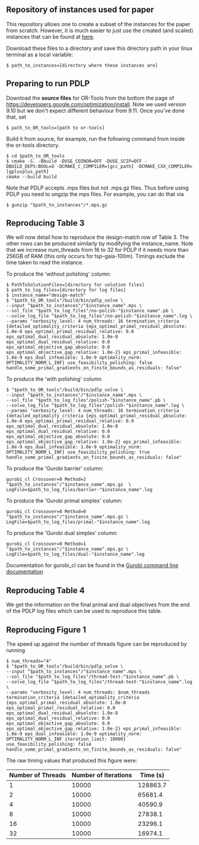 ## Repository of instances used for paper 

This repository allows one to create a subset of the instances for the paper from scratch. However, it is much easier to just use the created (and scaled) instances that can be found at [here](https://www.oliverhinder.com/huge-linear-programs).

Download these files to a directory and save this directory path in your linux terminal as a local variable:

```{sh}
$ path_to_instances=[directory where these instances are]
```

## Preparing to run PDLP

Download the **source files** for OR-Tools from the bottom the page of https://developers.google.com/optimization/install. Note we used version 9.10 but we don't expect different behaviour from 9.11. Once you've done that, set 

```{sh}
$ path_to_OR_tools=[path to or-tools]
```

Build it from source, for example, run the following command from inside the or-tools directory.

```{sh}
$ cd $path_to_OR_tools
$ cmake -S. -Bbuild -DUSE_COINOR=OFF -DUSE_SCIP=OFF -DBUILD_DEPS:BOOL=O -DCMAKE_C_COMPILER=[gcc_path] -DCMAKE_CXX_COMPILER=[gplusplus_path]
cmake --build build
```

Note that PDLP accepts .mps files but not .mps.gz files. Thus before using PDLP you need to ungzip the mps files. For example, you can do that via

```{sh}
$ gunzip "$path_to_instances"/*.mps.gz
```

## Reproducing Table 3

We will now detail how to reproduce the design-match row of Table 3. The other rows can be produced similarly by modifying the instance_name. Note that we increase num_threads from 16 to 32 for PDLP if it needs more than 256GB of RAM (this only occurs for tsp-gaia-100m). Timings exclude the time taken to read the instance.

To produce the 'without polishing' column:

```{sh}
$ PathToSolutionFiles=[directory for solution files]
$ path_to_log_files=[directory for log files]
$ instance_name="design-match"
$ "$path_to_OR_tools"/build/bin/pdlp_solve \
--input "$path_to_instances"/"$instance_name".mps \
--sol_file "$path_to_log_files"/no-polish-"$instance_name".pb \
--solve_log_file "$path_to_log_files"/no-polish-"$instance_name".log \
--params "verbosity_level: 4 num_threads: 16 termination_criteria {detailed_optimality_criteria {eps_optimal_primal_residual_absolute: 1.0e-8 eps_optimal_primal_residual_relative: 0.0 eps_optimal_dual_residual_absolute: 1.0e-8 eps_optimal_dual_residual_relative: 0.0 eps_optimal_objective_gap_absolute: 0.0 eps_optimal_objective_gap_relative: 1.0e-2} eps_primal_infeasible: 1.0e-9 eps_dual_infeasible: 1.0e-9 optimality_norm: OPTIMALITY_NORM_L_INF} use_feasibility_polishing: false handle_some_primal_gradients_on_finite_bounds_as_residuals: false"
```

To produce the 'with polishing' column 

```{sh}
$ "$path_to_OR_tools"/build/bin/pdlp_solve \
--input "$path_to_instances"/"$instance_name".mps \
--sol_file "$path_to_log_files"/polish-"$instance_name".pb \
--solve_log_file "$path_to_log_files"/polish-"$instance_name".log \
--params "verbosity_level: 4 num_threads: 16 termination_criteria {detailed_optimality_criteria {eps_optimal_primal_residual_absolute: 1.0e-8 eps_optimal_primal_residual_relative: 0.0 eps_optimal_dual_residual_absolute: 1.0e-8 eps_optimal_dual_residual_relative: 0.0 eps_optimal_objective_gap_absolute: 0.0 eps_optimal_objective_gap_relative: 1.0e-2} eps_primal_infeasible: 1.0e-9 eps_dual_infeasible: 1.0e-9 optimality_norm: OPTIMALITY_NORM_L_INF} use_feasibility_polishing: true handle_some_primal_gradients_on_finite_bounds_as_residuals: false"
```

To produce the 'Gurobi barrier' column:

```{sh}
gurobi_cl Crossover=0 Method=2 "$path_to_instances"/"$instance_name".mps.gz  \
LogFile=$path_to_log_files/barrier-"$instance_name".log
```

To produce the 'Gurobi primal simplex' column:

```{sh}
gurobi_cl Crossover=0 Method=0 "$path_to_instances"/"$instance_name".mps.gz \
LogFile=$path_to_log_files/primal-"$instance_name".log
```

To produce the 'Gurobi dual simplex' column:

```{sh}
gurobi_cl Crossover=0 Method=1 "$path_to_instances"/"$instance_name".mps.gz \
LogFile=$path_to_log_files/dual-"$instance_name".log
```

Documentation for gurobi_cl can be found in the [Gurobi command line documentation](https://www.gurobi.com/documentation/current/refman/grb_command_line_tool.html)

## Reproducing Table 4

We get the information on the final primal and dual objectives from the end of the PDLP log files which can be used to reproduce this table.

## Reproducing Figure 1

The speed up against the number of threads figure can be reproduced by running

```{sh}
$ num_threads="4"
$ "$path_to_OR_tools"/build/bin/pdlp_solve \
--input "$path_to_instances"/"$instance_name".mps \
--sol_file "$path_to_log_files"/thread-test-"$instance_name".pb \
--solve_log_file "$path_to_log_files"/thread-test-"$instance_name".log \
--params "verbosity_level: 4 num_threads: $num_threads termination_criteria {detailed_optimality_criteria {eps_optimal_primal_residual_absolute: 1.0e-8 eps_optimal_primal_residual_relative: 0.0 eps_optimal_dual_residual_absolute: 1.0e-8 eps_optimal_dual_residual_relative: 0.0 eps_optimal_objective_gap_absolute: 0.0 eps_optimal_objective_gap_relative: 1.0e-2} eps_primal_infeasible: 1.0e-9 eps_dual_infeasible: 1.0e-9 optimality_norm: OPTIMALITY_NORM_L_INF iteration_limit: 10000} use_feasibility_polishing: false handle_some_primal_gradients_on_finite_bounds_as_residuals: false"
```

The raw timing values that produced this figure were:

| Number of Threads | Number of Iterations | Time (s)    |
|-------------------|----------------------|-----------|
| 1                 | 10000                | 128863.7  |
| 2                 | 10000                | 65681.4   |
| 4                 | 10000                | 40590.9   |
| 8                 | 10000                | 27838.1   |
| 16                | 10000                | 23296.1   |
| 32                | 10000                | 16974.1   |
